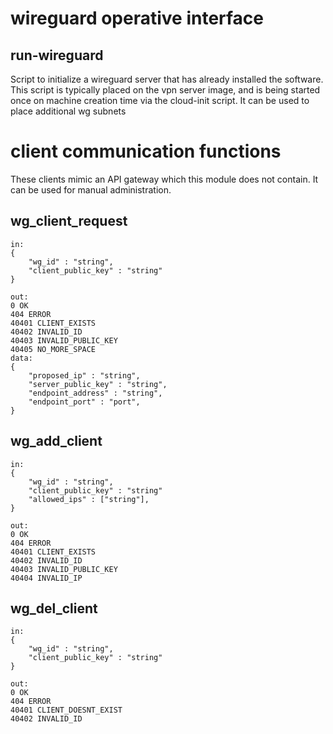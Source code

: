 # wireguard operative interface

## run-wireguard

Script to initialize a wireguard server that has already installed the software.
This script is typically placed on the vpn server image, and is being started once on machine creation time via the cloud-init script.
It can be used to place additional wg subnets

# client communication functions

These clients mimic an API gateway which this module does not contain. It can be used for manual administration.

## wg_client_request
```
in: 
{
    "wg_id" : "string",
    "client_public_key" : "string"
}
```

```
out:
0 OK
404 ERROR
40401 CLIENT_EXISTS
40402 INVALID_ID
40403 INVALID_PUBLIC_KEY
40405 NO_MORE_SPACE
data:
{
    "proposed_ip" : "string",
    "server_public_key" : "string",
    "endpoint_address" : "string",
    "endpoint_port" : "port",
}
```

## wg_add_client
```
in: 
{
    "wg_id" : "string",
    "client_public_key" : "string"
    "allowed_ips" : ["string"],
}
```

```
out:
0 OK
404 ERROR
40401 CLIENT_EXISTS
40402 INVALID_ID
40403 INVALID_PUBLIC_KEY
40404 INVALID_IP
```

## wg_del_client
```
in:
{
    "wg_id" : "string",
    "client_public_key" : "string"
}
```

```
out:
0 OK
404 ERROR
40401 CLIENT_DOESNT_EXIST
40402 INVALID_ID
```
